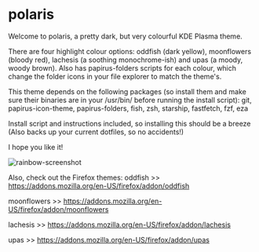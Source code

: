 # polaris
Welcome to polaris, a pretty dark, but very colourful KDE Plasma theme.

There are four highlight colour options: oddfish (dark yellow), moonflowers (bloody red), lachesis (a soothing monochrome-ish) and upas (a moody, woody brown). Also has papirus-folders scripts for each colour, which change the folder icons in your file explorer to match the theme's.

This theme depends on the following packages (so install them and make sure their binaries are in your /usr/bin/ before running the install script): git, papirus-icon-theme, papirus-folders, fish, zsh, starship, fastfetch, fzf, eza

Install script and instructions included, so installing this should be a breeze (Also backs up your current dotfiles, so no accidents!)

I hope you like it!

![rainbow-screenshot](https://github.com/user-attachments/assets/a9589e10-b801-4b0e-a2a8-40852eb30ab0)


Also, check out the Firefox themes:
oddfish >> https://addons.mozilla.org/en-US/firefox/addon/oddfish

moonflowers >> https://addons.mozilla.org/en-US/firefox/addon/moonflowers

lachesis >> https://addons.mozilla.org/en-US/firefox/addon/lachesis

upas >> https://addons.mozilla.org/en-US/firefox/addon/upas
